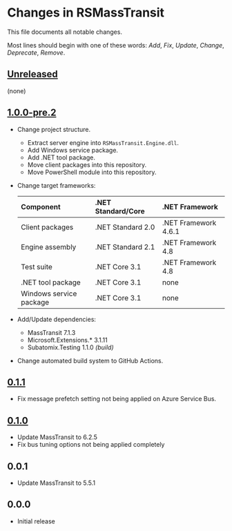 # Changes in RSMassTransit
This file documents all notable changes.

Most lines should begin with one of these words:
*Add*, *Fix*, *Update*, *Change*, *Deprecate*, *Remove*.

## [Unreleased](https://github.com/sharpjs/RSMassTransit/compare/v1.0.0-pre.2...HEAD)
(none)

## [1.0.0-pre.2](https://github.com/sharpjs/RSMassTransit/compare/v0.1.1...release/1.0.0-pre.2)
- Change project structure.
  - Extract server engine into `RSMassTransit.Engine.dll`.
  - Add Windows service package.
  - Add .NET tool package.
  - Move client packages into this repository.
  - Move PowerShell module into this repository.

- Change target frameworks:

  Component               | .NET Standard/Core | .NET Framework
  :-----------------------|:-------------------|:--------------------
  Client packages         | .NET Standard 2.0  | .NET Framework 4.6.1
  Engine assembly         | .NET Standard 2.1  | .NET Framework 4.8
  Test suite              | .NET Core 3.1      | .NET Framework 4.8
  .NET tool package       | .NET Core 3.1      | none
  Windows service package | .NET Core 3.1      | none

- Add/Update dependencies:
  - MassTransit 7.1.3
  - Microsoft.Extensions.* 3.1.11
  - Subatomix.Testing 1.1.0 *(build)*

- Change automated build system to GitHub Actions.

## [0.1.1](https://github.com/sharpjs/RSMassTransit/compare/v0.1.0...v0.1.1)
- Fix message prefetch setting not being applied on Azure Service Bus.

## [0.1.0](https://github.com/sharpjs/RSMassTransit/tree/v0.1.0)
- Update MassTransit to 6.2.5
- Fix bus tuning options not being applied completely

## 0.0.1
- Update MassTransit to 5.5.1

## 0.0.0
- Initial release
